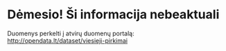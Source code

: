 # Dėmesio! Ši informacija nebeaktuali

Duomenys perkelti į atvirų duomenų portalą: http://opendata.lt/dataset/viesieji-pirkimai
